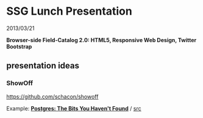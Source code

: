 # SSG Lunch Presentation

2013/03/21

**Browser-side Field-Catalog 2.0: HTML5, Responsive Web Design, Twitter Bootstrap**

## presentation ideas

### ShowOff

<https://github.com/schacon/showoff>

Example: [**Postgres: The Bits You Haven't Found**](https://postgres-bits.herokuapp.com/#1) / [src](https://github.com/pvh/postgres-bits)